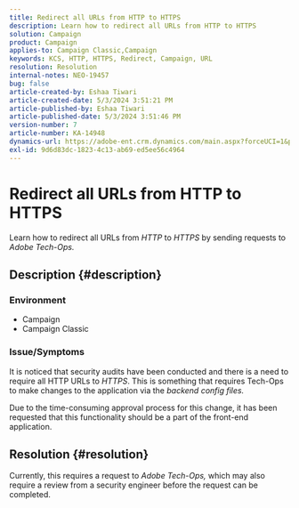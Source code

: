 ```yaml
---
title: Redirect all URLs from HTTP to HTTPS
description: Learn how to redirect all URLs from HTTP to HTTPS
solution: Campaign
product: Campaign
applies-to: Campaign Classic,Campaign
keywords: KCS, HTTP, HTTPS, Redirect, Campaign, URL
resolution: Resolution
internal-notes: NEO-19457
bug: false
article-created-by: Eshaa Tiwari
article-created-date: 5/3/2024 3:51:21 PM
article-published-by: Eshaa Tiwari
article-published-date: 5/3/2024 3:51:46 PM
version-number: 7
article-number: KA-14948
dynamics-url: https://adobe-ent.crm.dynamics.com/main.aspx?forceUCI=1&pagetype=entityrecord&etn=knowledgearticle&id=768ec9f6-6409-ef11-9f89-000d3a32bd42
exl-id: 9d6d83dc-1823-4c13-ab69-ed5ee56c4964
---
```

# Redirect all URLs from HTTP to HTTPS


Learn how to redirect all URLs from *HTTP* to *HTTPS* by sending requests to *Adobe Tech-Ops.*

## Description {#description}


### Environment

- Campaign
- Campaign Classic


### Issue/Symptoms

It is noticed that security audits have been conducted and there is a need to require all HTTP URLs to *HTTPS*. This is something that requires Tech-Ops to make changes to the application via the *backend config files.*

Due to the time-consuming approval process for this change, it has been requested that this functionality should be a part of the front-end application.


## Resolution {#resolution}


Currently, this requires a request to *Adobe Tech-Ops,* which may also require a review from a security engineer before the request can be completed.
